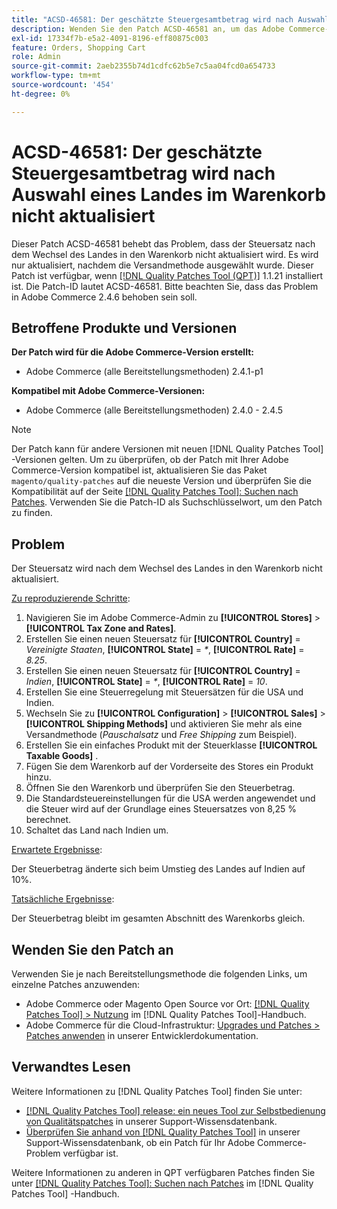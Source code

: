 ```yaml
---
title: "ACSD-46581: Der geschätzte Steuergesamtbetrag wird nach Auswahl eines Landes im Warenkorb nicht aktualisiert."
description: Wenden Sie den Patch ACSD-46581 an, um das Adobe Commerce-Problem zu beheben, bei dem der Steuersatz nach dem Wechsel des Landes in den Warenkorb nicht aktualisiert wird.
exl-id: 17334f7b-e5a2-4091-8196-eff80875c003
feature: Orders, Shopping Cart
role: Admin
source-git-commit: 2aeb2355b74d1cdfc62b5e7c5aa04fcd0a654733
workflow-type: tm+mt
source-wordcount: '454'
ht-degree: 0%

---
```


# ACSD-46581: Der geschätzte Steuergesamtbetrag wird nach Auswahl eines Landes im Warenkorb nicht aktualisiert

Dieser Patch ACSD-46581 behebt das Problem, dass der Steuersatz nach dem Wechsel des Landes in den Warenkorb nicht aktualisiert wird. Es wird nur aktualisiert, nachdem die Versandmethode ausgewählt wurde. Dieser Patch ist verfügbar, wenn [[!DNL Quality Patches Tool (QPT)]](/help/announcements/adobe-commerce-announcements/magento-quality-patches-released-new-tool-to-self-serve-quality-patches.md) 1.1.21 installiert ist. Die Patch-ID lautet ACSD-46581. Bitte beachten Sie, dass das Problem in Adobe Commerce 2.4.6 behoben sein soll.

## Betroffene Produkte und Versionen

**Der Patch wird für die Adobe Commerce-Version erstellt:**
* Adobe Commerce (alle Bereitstellungsmethoden) 2.4.1-p1

**Kompatibel mit Adobe Commerce-Versionen:**
* Adobe Commerce (alle Bereitstellungsmethoden) 2.4.0 - 2.4.5

>[!NOTE]
>
>Der Patch kann für andere Versionen mit neuen [!DNL Quality Patches Tool] -Versionen gelten. Um zu überprüfen, ob der Patch mit Ihrer Adobe Commerce-Version kompatibel ist, aktualisieren Sie das Paket `magento/quality-patches` auf die neueste Version und überprüfen Sie die Kompatibilität auf der Seite [[!DNL Quality Patches Tool]: Suchen nach Patches](https://experienceleague.adobe.com/tools/commerce-quality-patches/index.html). Verwenden Sie die Patch-ID als Suchschlüsselwort, um den Patch zu finden.

## Problem

Der Steuersatz wird nach dem Wechsel des Landes in den Warenkorb nicht aktualisiert.

<u>Zu reproduzierende Schritte</u>:

1. Navigieren Sie im Adobe Commerce-Admin zu **[!UICONTROL Stores]** > **[!UICONTROL Tax Zone and Rates]**.
1. Erstellen Sie einen neuen Steuersatz für **[!UICONTROL Country]** = _Vereinigte Staaten_, **[!UICONTROL State]** = _*_, **[!UICONTROL Rate]** = _8.25_.
1. Erstellen Sie einen neuen Steuersatz für **[!UICONTROL Country]** = _Indien_, **[!UICONTROL State]** = _*_, **[!UICONTROL Rate]** = _10_.
1. Erstellen Sie eine Steuerregelung mit Steuersätzen für die USA und Indien.
1. Wechseln Sie zu **[!UICONTROL Configuration]** > **[!UICONTROL Sales]** > **[!UICONTROL Shipping Methods]** und aktivieren Sie mehr als eine Versandmethode (_Pauschalsatz_ und _Free Shipping_ zum Beispiel).
1. Erstellen Sie ein einfaches Produkt mit der Steuerklasse **[!UICONTROL Taxable Goods]** .
1. Fügen Sie dem Warenkorb auf der Vorderseite des Stores ein Produkt hinzu.
1. Öffnen Sie den Warenkorb und überprüfen Sie den Steuerbetrag.
1. Die Standardsteuereinstellungen für die USA werden angewendet und die Steuer wird auf der Grundlage eines Steuersatzes von 8,25 % berechnet.
1. Schaltet das Land nach Indien um.

<u>Erwartete Ergebnisse</u>:

Der Steuerbetrag änderte sich beim Umstieg des Landes auf Indien auf 10%.

<u>Tatsächliche Ergebnisse</u>:

Der Steuerbetrag bleibt im gesamten Abschnitt des Warenkorbs gleich.

## Wenden Sie den Patch an

Verwenden Sie je nach Bereitstellungsmethode die folgenden Links, um einzelne Patches anzuwenden:

* Adobe Commerce oder Magento Open Source vor Ort: [[!DNL Quality Patches Tool] > Nutzung](https://experienceleague.adobe.com/docs/commerce-operations/tools/quality-patches-tool/usage.html) im [!DNL Quality Patches Tool]-Handbuch.
* Adobe Commerce für die Cloud-Infrastruktur: [Upgrades und Patches > Patches anwenden](https://experienceleague.adobe.com/en/docs/commerce-cloud-service/user-guide/develop/upgrade/apply-patches) in unserer Entwicklerdokumentation.

## Verwandtes Lesen

Weitere Informationen zu [!DNL Quality Patches Tool] finden Sie unter:

* [[!DNL Quality Patches Tool] release: ein neues Tool zur Selbstbedienung von Qualitätspatches](/help/announcements/adobe-commerce-announcements/magento-quality-patches-released-new-tool-to-self-serve-quality-patches.md) in unserer Support-Wissensdatenbank.
* [Überprüfen Sie anhand von  [!DNL Quality Patches Tool]](/help/support-tools/patches-available-in-qpt-tool/check-patch-for-magento-issue-with-magento-quality-patches.md) in unserer Support-Wissensdatenbank, ob ein Patch für Ihr Adobe Commerce-Problem verfügbar ist.

Weitere Informationen zu anderen in QPT verfügbaren Patches finden Sie unter [[!DNL Quality Patches Tool]: Suchen nach Patches](https://experienceleague.adobe.com/tools/commerce-quality-patches/index.html) im [!DNL Quality Patches Tool] -Handbuch.
